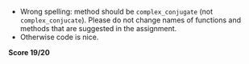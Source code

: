 * Wrong spelling: method should be ``complex_conjugate`` (not ``complex_conjucate``).
Please do not change names of functions and methods that are suggested in the assignment.
* Otherwise code is nice.

**Score 19/20**
